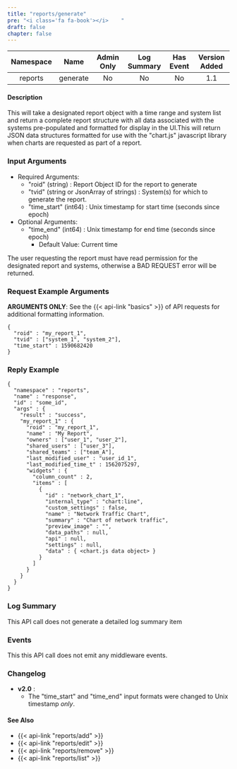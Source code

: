 ```yaml
---
title: "reports/generate"
pre: "<i class='fa fa-book'></i>	"
draft: false
chapter: false
---
```


| Namespace | Name | Admin Only | Log Summary | Has Event | Version Added
|:----------------:|:--------:|:--------:|:--------:|:--------:|:---:|
| reports | generate | No | No | No | 1.1 |

#### Description
This will take a designated report object with a time range and system list and return a complete report structure with all data associated with the systems pre-populated and formatted for display in the UI.This will return JSON data structures formatted for use with the "chart.js" javascript library when charts are requested as part of a report.

### Input Arguments
* Required Arguments: 
   * "roid" (string) : Report Object ID for the report to generate
   * "tvid" (string or JsonArray of strings) : System(s) for which to generate the report.
   * "time_start" (int64) : Unix timestamp for start time (seconds since epoch)
* Optional Arguments:
   * "time_end" (int64) : Unix timestamp for end time (seconds since epoch)
      * Default Value: Current time

The user requesting the report must have read permission for the designated report and systems, otherwise a BAD REQUEST error will be returned.

### Request Example Arguments
**ARGUMENTS ONLY**: See the {{< api-link "basics" >}} of API requests for additional formatting information.

```
{
  "roid" : "my_report_1",
  "tvid" : ["system_1", "system_2"],
  "time_start" : 1590682420
}
```

### Reply Example
```
{
  "namespace" : "reports",
  "name" : "response",
  "id" : "some_id",
  "args" : {
    "result" : "success",
    "my_report_1" : {
      "roid" : "my_report_1",
      "name" : "My Report",
      "owners" : ["user_1", "user_2"],
      "shared_users" : ["user_3"],
      "shared_teams" : ["team_A"],
      "last_modified_user" : "user_id_1",
      "last_modified_time_t" : 1562075297,
      "widgets" : { 
        "column_count" : 2,
        "items" : [
          {
            "id" : "network_chart_1",
            "internal_type" : "chart:line",
            "custom_settings" : false,
            "name" : "Network Traffic Chart",
            "summary" : "Chart of network traffic",
            "preview_image" : "",
            "data_paths" : null,
            "api" : null,
            "settings" : null,
            "data" : { <chart.js data object> }
          }
        ]
      }
    }
  }
}
```
### Log Summary
This API call does not generate a detailed log summary item

### Events
This this API call does not emit any middleware events.

### Changelog
* **v2.0** : 
   * The "time_start" and "time_end" input formats were changed to Unix timestamp *only*.

#### See Also
* {{< api-link "reports/add" >}}
* {{< api-link "reports/edit" >}}
* {{< api-link "reports/remove" >}}
* {{< api-link "reports/list" >}}
